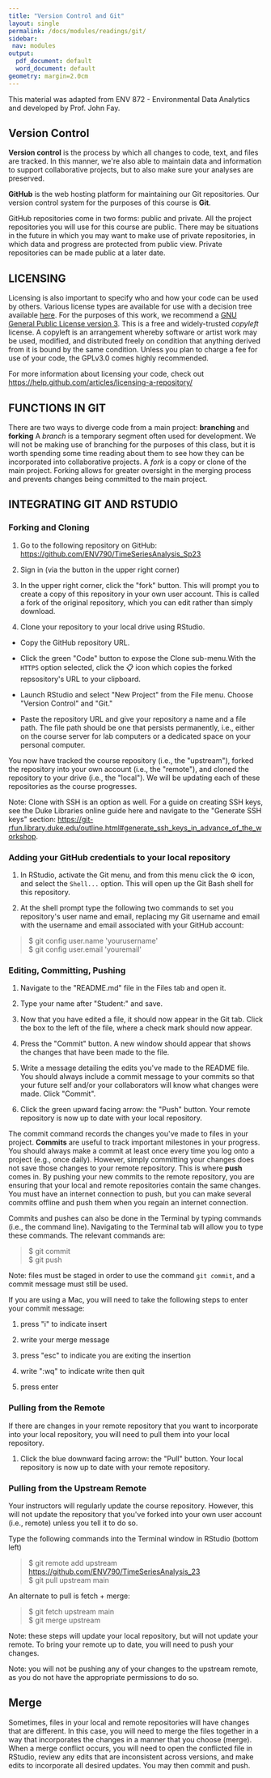 ```yaml
---
title: "Version Control and Git"
layout: single
permalink: /docs/modules/readings/git/
sidebar:
 nav: modules
output:
  pdf_document: default
  word_document: default
geometry: margin=2.0cm
---
```


This material was adapted from ENV 872 - Environmental Data Analytics and developed by Prof. John Fay.

## Version Control

**Version control** is the process by which all changes to code, text, and files are tracked. In this manner, we're also able to maintain data and information to support collaborative projects, but to also make sure your analyses are preserved.

**GitHub** is the web hosting platform for maintaining our Git repositories. Our version control system for the purposes of this course is **Git**. 

GitHub repositories come in two forms: public and private. All the project repositories you will use for this course are public. There may be situations in the future in which you may want to make use of private repositories, in which data and progress are protected from public view. Private repositories can be made public at a later date.

## LICENSING

Licensing is also important to specify who and how your code can be used by others. Various license types are available for use with a decision tree available [here](https://choosealicense.com/). For the purposes of this work, we recommend a [GNU General Public License version 3](https://choosealicense.com/licenses/gpl-3.0/). This is a free and widely-trusted *copyleft* license. A copyleft is an arrangement whereby software or artist work may be used, modified, and distributed freely on condition that anything derived from it is bound by the same condition. Unless you plan to charge a fee for use of your code, the GPLv3.0 comes highly recommended.

For more information about licensing your code, check out https://help.github.com/articles/licensing-a-repository/

## FUNCTIONS IN GIT

There are two ways to diverge code from a main project: **branching** and **forking**
A *branch* is a temporary segment often used for development. We will not be making use of branching for the purposes of this class, but it is worth spending some time reading about them to see how they can be incorporated into collaborative projects. 
A *fork* is a copy or clone of the main project. Forking allows for greater oversight in the merging process and prevents changes being committed to the main project.  

## INTEGRATING GIT AND RSTUDIO

### Forking and Cloning 

1. Go to the following repository on GitHub: https://github.com/ENV790/TimeSeriesAnalysis_Sp23

2. Sign in (via the button in the upper right corner) 

3. In the upper right corner, click the "fork" button. This will prompt you to create a copy of this repository in your own user account. This is called a fork of the original repository, which you can edit rather than simply download. 

4. Clone your repository to your local drive using RStudio. <br>

 * Copy the GitHub repository URL. <br>

 * Click the green "Code" button to expose the Clone sub-menu.With the `HTTPS` option selected, click the :clipboard: icon which copies the forked repsository's URL to your clipboard. <br>

 * Launch RStudio and select "New Project" from the File menu. Choose "Version Control" and "Git." <br>

 * Paste the repository URL and give your repository a name and a file path. The file path should be one that persists permanently, i.e., either on the course server for lab computers or a dedicated space on your personal computer. <br>

You now have tracked the course repository (i.e., the "upstream"), forked the repository into your own account (i.e., the "remote"), and cloned the repository to your drive (i.e., the "local"). We will be updating each of these repositories as the course progresses. <br>

Note: Clone with SSH is an option as well. For a guide on creating SSH keys, see the Duke Libraries online guide here and navigate to the "Generate SSH keys" section:  https://git-rfun.library.duke.edu/outline.html#generate_ssh_keys_in_advance_of_the_workshop. <br>

### Adding your GitHub credentials to your local repository

1. In RStudio, activate the Git menu, and from this menu click the :gear: icon, and select the `Shell...` option. This will open up the Git Bash shell for this repository. <br> 

2. At the shell prompt type the following two commands to set you repository's user name and email, replacing my Git username and email with the username and email associated with your GitHub account: <br>

> $ git config user.name 'yourusername' <br> 
> $ git config user.email 'youremail' <br>

### Editing, Committing, Pushing

1. Navigate to the "README.md" file in the Files tab and open it. <br>

2. Type your name after "Student:" and save. <br>

3. Now that you have edited a file, it should now appear in the Git tab. Click the box to the left of the file, where a check mark should now appear. <br>

4. Press the "Commit" button. A new window should appear that shows the changes that have been made to the file. <br> 

5. Write a message detailing the edits you've made to the README file. You should always include a commit message to your commits so that your future self and/or your collaborators will know what changes were made. Click "Commit".

6. Click the green upward facing arrow: the "Push" button. Your remote repository is now up to date with your local repository. 

The commit command records the changes you've made to files in your project. **Commits** are useful to track important milestones in your progress. You should always make a commit at least once every time you log onto a project (e.g., once daily). However, simply committing your changes does not save those changes to your remote repository. This is where **push** comes in. By pushing your new commits to the remote repository, you are ensuring that your local and remote repositories contain the same changes. You must have an internet connection to push, but you can make several commits offline and push them when you regain an internet connection.

Commits and pushes can also be done in the Terminal by typing commands (i.e., the command line). Navigating to the Terminal tab will allow you to type these commands. The relevant commands are: 

> $ git commit <br>
> $ git push

Note: files must be staged in order to use the command `git commit`, and a commit message must still be used.

If you are using a Mac, you will need to take the following steps to enter your commit message: 

1. press "i" to indicate insert

2. write your merge message

3. press "esc" to indicate you are exiting the insertion

4. write ":wq" to indicate write then quit

5. press enter

### Pulling from the Remote

If there are changes in your remote repository that you want to incorporate into your local repository, you will need to pull them into your local repository. 

1. Click the blue downward facing arrow: the "Pull" button. Your local repository is now up to date with your remote repository. 

### Pulling from the Upstream Remote

Your instructors will regularly update the course repository. However, this will not update the repository that you've forked into your own user account (i.e., remote) unless you tell it to do so. <br>

Type the following commands into the Terminal window in RStudio (bottom left) <br>

> $ git remote add upstream https://github.com/ENV790/TimeSeriesAnalysis_23<br>
> $ git pull upstream main<br>

An alternate to pull is fetch + merge: <br>

> $ git fetch upstream main <br>
> $ git merge upstream <br>

Note: these steps will update your local repository, but will not update your remote. To bring your remote up to date, you will need to push your changes. <br>

Note: you will not be pushing any of your changes to the upstream remote, as you do not have the appropriate permissions to do so. <br>

## Merge

Sometimes, files in your local and remote repositories will have changes that are different. In this case, you will need to merge the files together in a way that incorporates the changes in a manner that you choose (merge). When a merge conflict occurs, you will need to open the conflicted file in RStudio, review any edits that are inconsistent across versions, and make edits to incorporate all desired updates. You may then commit and push. <br>


